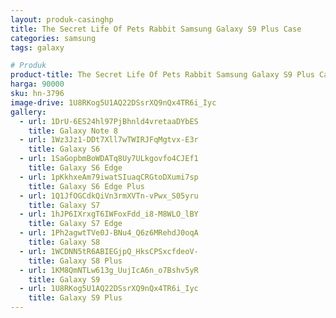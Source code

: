 ```yaml
---
layout: produk-casinghp
title: The Secret Life Of Pets Rabbit Samsung Galaxy S9 Plus Case
categories: samsung
tags: galaxy

# Produk
product-title: The Secret Life Of Pets Rabbit Samsung Galaxy S9 Plus Case
harga: 90000
sku: hn-3796
image-drive: 1U8RKog5U1AQ22DSsrXQ9nQx4TR6i_Iyc
gallery:
  - url: 1DrU-6ES24hl97PjBhnld4vretaaDYbES
    title: Galaxy Note 8
  - url: 1Wz3Jz1-DDt7Xll7wTWIRJFqMgtvx-E3r
    title: Galaxy S6
  - url: 1SaGopbmBoWDATq8Uy7ULkgovfo4CJEf1
    title: Galaxy S6 Edge
  - url: 1pKkhxeAm79iwatSIuaqCRGtoDXumi7sp
    title: Galaxy S6 Edge Plus
  - url: 1Q1JfOGCdkQiVn3rmXVTn-vPwx_S05yru
    title: Galaxy S7
  - url: 1hJP6IXrxgT6IWFoxFdd_i8-M8WLO_lBY
    title: Galaxy S7 Edge
  - url: 1Ph2agwtTVe0J-BNu4_Q6z6MRehdJ0oqA
    title: Galaxy S8
  - url: 1WCDNN5tR6ABIEGjpQ_HksCPSxcfdeoV-
    title: Galaxy S8 Plus
  - url: 1KM8QmNTLw613g_UujIcA6n_o7Bshv5yR
    title: Galaxy S9
  - url: 1U8RKog5U1AQ22DSsrXQ9nQx4TR6i_Iyc
    title: Galaxy S9 Plus
---
```

